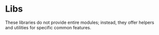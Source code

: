 # Libs

These libraries do not provide entire modules; instead, they offer helpers and utilities for specific common features.

